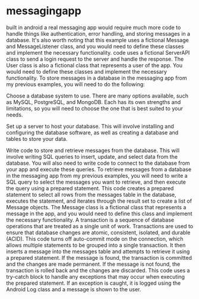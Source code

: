 # messagingapp
built in android
a real messaging app would require much more code to handle things like authentication, error handling, and storing messages in a database. It's also worth noting that this example uses a fictional Message and MessageListener class, and you would need to define these classes and implement the necessary functionality.
code uses a fictional ServerAPI class to send a login request to the server and handle the response. The User class is also a fictional class that represents a user of the app. You would need to define these classes and implement the necessary functionality.
To store messages in a database in the messaging app from my previous examples, you will need to do the following:

Choose a database system to use. There are many options available, such as MySQL, PostgreSQL, and MongoDB. Each has its own strengths and limitations, so you will need to choose the one that is best suited to your needs.

Set up a server to host your database. This will involve installing and configuring the database software, as well as creating a database and tables to store your data.

Write code to store and retrieve messages from the database. This will involve writing SQL queries to insert, update, and select data from the database. You will also need to write code to connect to the database from your app and execute these queries.
To retrieve messages from a database in the messaging app from my previous examples, you will need to write a SQL query to select the messages you want to retrieve, and then execute the query using a prepared statement.
This code creates a prepared statement to select all rows from the messages table in the database, executes the statement, and iterates through the result set to create a list of Message objects. The Message class is a fictional class that represents a message in the app, and you would need to define this class and implement the necessary functionality.
A transaction is a sequence of database operations that are treated as a single unit of work. Transactions are used to ensure that database changes are atomic, consistent, isolated, and durable (ACID).
This code turns off auto-commit mode on the connection, which allows multiple statements to be grouped into a single transaction. It then inserts a message into the messages table and attempts to retrieve it using a prepared statement. If the message is found, the transaction is committed and the changes are made permanent. If the message is not found, the transaction is rolled back and the changes are discarded.
This code uses a try-catch block to handle any exceptions that may occur when executing the prepared statement. If an exception is caught, it is logged using the Android Log class and a message is shown to the user.
